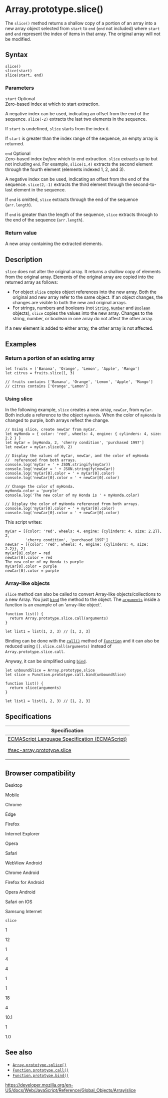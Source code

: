 # Array.prototype.slice()

The `slice()` method returns a shallow copy of a portion of an array into a new array object selected from `start` to `end` (`end` not included) where `start` and `end` represent the index of items in that array. The original array will not be modified.

## Syntax

    slice()
    slice(start)
    slice(start, end)

### Parameters

`start` <span class="badge inline optional">Optional</span>  
Zero-based index at which to start extraction.

A negative index can be used, indicating an offset from the end of the sequence. `slice(-2)` extracts the last two elements in the sequence.

If `start` is undefined, `slice` starts from the index `0`.

If `start` is greater than the index range of the sequence, an empty array is returned.

`end` <span class="badge inline optional">Optional</span>  
Zero-based index _before_ which to end extraction. `slice` extracts up to but not including `end`. For example, `slice(1,4)` extracts the second element through the fourth element (elements indexed 1, 2, and 3).

A negative index can be used, indicating an offset from the end of the sequence. `slice(2,-1)` extracts the third element through the second-to-last element in the sequence.

If `end` is omitted, `slice` extracts through the end of the sequence (`arr.length`).

If `end` is greater than the length of the sequence, `slice` extracts through to the end of the sequence (`arr.length`).

### Return value

A new array containing the extracted elements.

## Description

`slice` does not alter the original array. It returns a shallow copy of elements from the original array. Elements of the original array are copied into the returned array as follows:

-   For object `slice` copies object references into the new array. Both the original and new array refer to the same object. If an object changes, the changes are visible to both the new and original arrays.
-   For strings, numbers and booleans (not [`String`](../string), [`Number`](../number) and [`Boolean`](../boolean) objects), `slice` copies the values into the new array. Changes to the string, number, or boolean in one array do not affect the other array.

If a new element is added to either array, the other array is not affected.

## Examples

### Return a portion of an existing array

    let fruits = ['Banana', 'Orange', 'Lemon', 'Apple', 'Mango']
    let citrus = fruits.slice(1, 3)

    // fruits contains ['Banana', 'Orange', 'Lemon', 'Apple', 'Mango']
    // citrus contains ['Orange','Lemon']

### Using slice

In the following example, `slice` creates a new array, `newCar`, from `myCar`. Both include a reference to the object `myHonda`. When the color of `myHonda` is changed to purple, both arrays reflect the change.

    // Using slice, create newCar from myCar.
    let myHonda = { color: 'red', wheels: 4, engine: { cylinders: 4, size: 2.2 } }
    let myCar = [myHonda, 2, 'cherry condition', 'purchased 1997']
    let newCar = myCar.slice(0, 2)

    // Display the values of myCar, newCar, and the color of myHonda
    //  referenced from both arrays.
    console.log('myCar = ' + JSON.stringify(myCar))
    console.log('newCar = ' + JSON.stringify(newCar))
    console.log('myCar[0].color = ' + myCar[0].color)
    console.log('newCar[0].color = ' + newCar[0].color)

    // Change the color of myHonda.
    myHonda.color = 'purple'
    console.log('The new color of my Honda is ' + myHonda.color)

    // Display the color of myHonda referenced from both arrays.
    console.log('myCar[0].color = ' + myCar[0].color)
    console.log('newCar[0].color = ' + newCar[0].color)

This script writes:

    myCar = [{color: 'red', wheels: 4, engine: {cylinders: 4, size: 2.2}}, 2,
             'cherry condition', 'purchased 1997']
    newCar = [{color: 'red', wheels: 4, engine: {cylinders: 4, size: 2.2}}, 2]
    myCar[0].color = red
    newCar[0].color = red
    The new color of my Honda is purple
    myCar[0].color = purple
    newCar[0].color = purple

### Array-like objects

`slice` method can also be called to convert Array-like objects/collections to a new Array. You just [`bind`](../function/bind) the method to the object. The [`arguments`](../../functions/arguments) inside a function is an example of an 'array-like object'.

    function list() {
      return Array.prototype.slice.call(arguments)
    }

    let list1 = list(1, 2, 3) // [1, 2, 3]

Binding can be done with the [`call()`](../function/call) method of [`Function`](../function) and it can also be reduced using `[].slice.call(arguments)` instead of `Array.prototype.slice.call`.

Anyway, it can be simplified using [`bind`](../function/bind).

    let unboundSlice = Array.prototype.slice
    let slice = Function.prototype.call.bind(unboundSlice)

    function list() {
      return slice(arguments)
    }

    let list1 = list(1, 2, 3) // [1, 2, 3]

## Specifications

<table>
<thead>
<tr class="header">
<th>Specification</th>
</tr>
</thead>
<tbody>
<tr class="odd">
<td>
<a href="https://tc39.es/ecma262/#sec-array.prototype.slice">ECMAScript Language Specification (ECMAScript) 
<br/>

<span class="small">#sec-array.prototype.slice</span>
</a>
</td>
</tr>
</tbody>
</table>

## Browser compatibility

Desktop

Mobile

Chrome

Edge

Firefox

Internet Explorer

Opera

Safari

WebView Android

Chrome Android

Firefox for Android

Opera Android

Safari on IOS

Samsung Internet

`slice`

1

12

1

4

4

1

1

18

4

10.1

1

1.0

## See also

-   [`Array.prototype.splice()`](splice)
-   [`Function.prototype.call()`](../function/call)
-   [`Function.prototype.bind()`](../function/bind)

<a href="https://developer.mozilla.org/en-US/docs/Web/JavaScript/Reference/Global_Objects/Array/slice" class="_attribution-link">https://developer.mozilla.org/en-US/docs/Web/JavaScript/Reference/Global_Objects/Array/slice</a>

